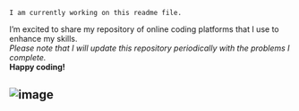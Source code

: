 
`I am currently working on this readme file.`

I’m excited to share my repository of online coding platforms that I use to enhance my skills.  
_Please note that I will update this repository periodically with the problems I complete._  
**Happy coding!**

![image](https://github.com/user-attachments/assets/6ae0b543-f13f-4ffc-b349-c6de68214de6)
---
